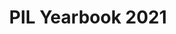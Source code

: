 ---
title: PIL Yearbook 2021
description: This Yearbook highlights stories that exemplify procurement innovation to support mission outcomes and use data and analytics to share and measure success.
external_url: www.dhs.gov/sites/default/files/2022-08/PIL%20Yearbook%20FY%202021_2.pdf
content_tags:
type: link
filters: acquisition-best-practices na-branded-offering na-audience
---